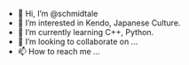 - 👋 Hi, I’m @schmidtale
- 👀 I’m interested in Kendo, Japanese Culture.
- 🌱 I’m currently learning C++, Python.
- 💞️ I’m looking to collaborate on ...
- 📫 How to reach me ...

<!---
schmidtale/schmidtale is a ✨ special ✨ repository because its `README.md` (this file) appears on your GitHub profile.
You can click the Preview link to take a look at your changes.
--->

